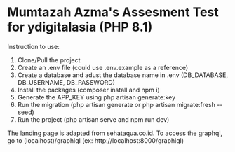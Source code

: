 # Mumtazah Azma's Assesment Test for ydigitalasia (PHP 8.1)

Instruction to use:
1. Clone/Pull the project
2. Create an .env file (could use .env.example as a reference)
3. Create a database and adust the database name in .env (DB_DATABASE, DB_USERNAME, DB_PASSWORD)
4. Install the packages (composer install and npm i)
5. Generate the APP_KEY using php artisan generate:key
6. Run the migration (php artisan generate or php artisan migrate:fresh --seed)
7. Run the project (php artisan serve and npm run dev)

The landing page is adapted from sehataqua.co.id. To access the graphql, go to (localhost)/graphiql (ex: http://localhost:8000/graphiql)
